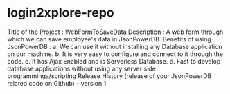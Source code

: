 # login2xplore-repo
Title of the Project : WebFormToSaveData
Description : A web form through which we can save employee's data in JsonPowerDB.
Benefits of using JsonPowerDB : a. We can use it without installing any Database application on our machine.
                                b. It is very easy to configure and connect to it through the code.
                                c. It has Ajax Enabled and is Serverless Database.
                                d. Fast to develop database applications without using any server side programminga/scripting
Release History (release of your JsonPowerDB related code on Github) - version 1
